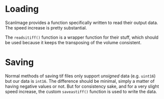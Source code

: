# Loading
ScanImage provides a function specifically written to read their output data. The speed increase is pretty substantial.

The `readsitiff()` function is a wrapper function for their stuff, which should be used because it keeps the transposing of the volume consistent. 

# Saving
Normal methods of saving tif files only support *unsigned* data (e.g. `uint16`) but our data is `int16`. The difference should be minimal, simply a matter of having negative values or not. But for consistency sake, and for a very slight speed increase, the custom `saveastiff()` function is used to write the data.